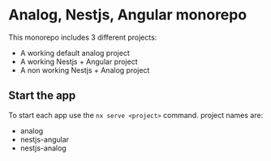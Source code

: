 # Analog, Nestjs, Angular monorepo
This monorepo includes 3 different projects:
- A working default analog project
- A working Nestjs + Angular project
- A non working Nestjs + Analog project

## Start the app
To start each app use the `nx serve <project>` command.
project names are:
- analog
- nestjs-angular
- nestjs-analog

